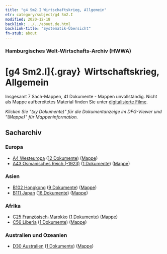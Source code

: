 ```yaml
---
title: "g4 Sm2.I Wirtschaftskrieg, Allgemein"
etr: category/subject/g4 Sm2.I
modified: 2020-12-18
backlink: ../../about.de.html
backlink-title: "Systematik-Übersicht"
fn-stub: about
---
```


### Hamburgisches Welt-Wirtschafts-Archiv (HWWA)
# [g4 Sm2.I]{.gray}&#8201; Wirtschaftskrieg, Allgemein&#160; 




Insgesamt 7 Sach-Mappen, 41 Dokumente - Mappen unvollständig.
Nicht als Mappe aufbereitetes Material finden Sie unter [digitalisierte Filme](/film/h1_sh).

_Klicken Sie "(xy Dokumente)" für die Dokumentanzeige im DFG-Viewer und "(Mappe)" für Mappeninformation._

## Sacharchiv




### Europa

- [A4 Westeuropa](../../../geo/about.de.html#A4) (<a href="https://dfg-viewer.de/show/?tx_dlf[id]=https://pm20.zbw.eu/mets/sh/1408xx/140897/1444xx/144474/public.mets.de.xml" target="_blank">12 Dokumente</a>) ([Mappe](http://purl.org/pressemappe20/folder/sh/140897,144474))
- [A43 Osmanisches Reich (-1923)](../../../geo/about.de.html#A43) (<a href="https://dfg-viewer.de/show/?tx_dlf[id]=https://pm20.zbw.eu/mets/sh/1410xx/141034/1444xx/144474/public.mets.de.xml" target="_blank">1 Dokumente</a>) ([Mappe](http://purl.org/pressemappe20/folder/sh/141034,144474))

### Asien

- [B102 Hongkong](../../../geo/about.de.html#B102) (<a href="https://dfg-viewer.de/show/?tx_dlf[id]=https://pm20.zbw.eu/mets/sh/1412xx/141268/1444xx/144474/public.mets.de.xml" target="_blank">9 Dokumente</a>) ([Mappe](http://purl.org/pressemappe20/folder/sh/141268,144474))
- [B111 Japan](../../../geo/about.de.html#B111) (<a href="https://dfg-viewer.de/show/?tx_dlf[id]=https://pm20.zbw.eu/mets/sh/1412xx/141272/1444xx/144474/public.mets.de.xml" target="_blank">16 Dokumente</a>) ([Mappe](http://purl.org/pressemappe20/folder/sh/141272,144474))

### Afrika

- [C25 Französisch-Marokko](../../../geo/about.de.html#C25) (<a href="https://dfg-viewer.de/show/?tx_dlf[id]=https://pm20.zbw.eu/mets/sh/1413xx/141358/1444xx/144474/public.mets.de.xml" target="_blank">1 Dokumente</a>) ([Mappe](http://purl.org/pressemappe20/folder/sh/141358,144474))
- [C56 Liberia](../../../geo/about.de.html#C56) (<a href="https://dfg-viewer.de/show/?tx_dlf[id]=https://pm20.zbw.eu/mets/sh/1414xx/141405/1444xx/144474/public.mets.de.xml" target="_blank">1 Dokumente</a>) ([Mappe](http://purl.org/pressemappe20/folder/sh/141405,144474))

### Australien und Ozeanien

- [D30 Australien](../../../geo/about.de.html#D30) (<a href="https://dfg-viewer.de/show/?tx_dlf[id]=https://pm20.zbw.eu/mets/sh/1416xx/141621/1444xx/144474/public.mets.de.xml" target="_blank">1 Dokumente</a>) ([Mappe](http://purl.org/pressemappe20/folder/sh/141621,144474))


